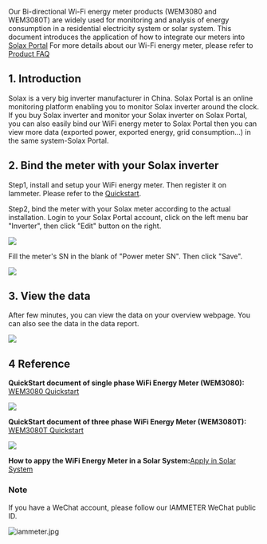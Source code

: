
Our Bi-directional Wi-Fi energy meter products (WEM3080 and WEM3080T) are widely used for monitoring and analysis of energy consumption in a residential electricity system or solar system. This document introduces the application of how to integrate our meters into [Solax Portal](https://www.solax-portal.com)
For more details about our Wi-Fi energy meter, please refer to [Product FAQ](https://www.iammeter.com/doc/iammeter/FAQ.html)

## 1. Introduction
Solax is a very big inverter manufacturer in China. Solax Portal is an online monitoring platform enabling you to monitor Solax inverter around the clock.  If you buy Solax inverter and monitor your Solax inverter on Solax Portal, you can also easily bind our WiFi energy meter to Solax Portal then you can view more data (exported power, exported energy, grid consumption...) in the same system-Solax Portal.

## 2. Bind the meter with your Solax inverter

Step1, install and setup your WiFi energy meter. Then register it on Iammeter. Please refer to the [Quickstart](https://www.iammeter.com/doc/iammeter/quickstart.html).

Step2, bind the meter with your Solax meter according to the actual installation.
Login to your Solax Portal account, click on the left menu bar "Inverter", then click "Edit" button on the right.

![](https://leweidoc.oss-cn-hangzhou.aliyuncs.com/lewei50/img/iammeter-20191014-L2.jpg)

Fill the meter's SN in the blank of "Power meter SN". Then click "Save".

![](https://leweidoc.oss-cn-hangzhou.aliyuncs.com/lewei50/img/iammeter-20191014-L3.jpg)

## 3. View the data

After few minutes, you can view the data on your overview webpage. You can also see the data in the data report.

![](https://leweidoc.oss-cn-hangzhou.aliyuncs.com/lewei50/img/iammeter-20191014-L1.jpg)

## 4 Reference
**QuickStart document  of single phase WiFi Energy Meter (WEM3080):** [WEM3080 Quickstart](https://www.iammeter.com/doc/iammeter/wem3080-quickstart.html)

![](https://leweidoc.oss-cn-hangzhou.aliyuncs.com/lewei50/img/WEM3080.png)

**QuickStart document  of three phase WiFi Energy Meter (WEM3080T):** [WEM3080T Quickstart](https://www.iammeter.com/doc/iammeter/wem3080t-quickstart.html)

![](https://leweidoc.oss-cn-hangzhou.aliyuncs.com/lewei50/img/WEM3080T.jpg)

**How to appy the WiFi Energy Meter in a Solar System:**[Apply in Solar System](https://www.iammeter.com/doc/iammeter/solar-system.html)

### Note

If you have a WeChat account, please follow our IAMMETER WeChat public ID.

![iammeter.jpg](https://leweidoc.oss-cn-hangzhou.aliyuncs.com/lewei50/img/iammeter-20181103-1.jpg)
